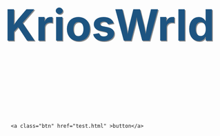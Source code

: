 <html>
<head>


</head>
<body>
    <div>
        <h1 class="ss"> KriosWrld </h1></br>
    </div>

      <a class="btn" href="test.html" >button</a>
      




      



</body> 
<style>
  html{
    height: 100vh;
    display: flex;
  align-items: center;
  justify-content: center;
  }
    body {
  background-image: url("background.png");
}
.ss{
    font-size: 100px;
    font-family: -apple-system, BlinkMacSystemFont, 'Segoe UI', Roboto, Oxygen, Ubuntu, Cantarell, 'Open Sans', 'Helvetica Neue', sans-serif;
    /*color*/
    color:rgb(29, 84, 129);
    text-shadow: 2px 2px #1a181880;
    /*align*/
    padding: 70px 0;
  text-align: center;
}
.btn{
  font-family: arial;
  text-decoration: none;
  background: #222;
  width: 300px; height: 80px; border: 1px solid #000; margin: auto;
  border: none;
  border-radius: 10px;
  color: rgb(255, 255, 255);
  font-size: 40px;
  display: flex;
  text-align: center;
  align-items: center;
  justify-content: center;
  cursor: pointer;
  padding-top: 5px;
    
}
.btn:hover {
  background: rgba(34, 34, 34, 0.61);
}

.subtitle{
 
  text-align: center;
}
</style>
</html>